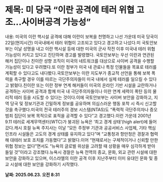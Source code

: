 # **제목: 미 당국 “이란 공격에 테러 위협 고조...사이버공격 가능성”**

  내용: 미국의 이란 핵시설 공격에 대해 이란이 보복을 천명하고 나선 가운데 미국 당국이 22일(현지시간) 미국내에서 테러 위협이 고조되고 있다고 경고하고 나섰다.미 국토안보부는 이날 성명을 내고 이란 핵시설 등에 대한 미국의 군사 작전 이후 미국내 테러 위협 가능성이 커지고 있다고 진단하며 경고를 발령했다. 국토안보부는 우선 이란과 연관된 해커 집단이나 친이란 성향 조직이 미국의 네트워크를 대상으로 사이버 공격을 수행할 가능성이 있다고 우려했다.또 이란 정부가 미국 내 관료나 특정 인물들을 목표로 테러를 계획할 수 있다고도 내다봤다.국토안보부는 이란 지도부가 종교적 선언을 통해 보복 폭력을 촉구할 경우 이를 따르는 극단주의자들이 미국 내에서 실제 테러를 일으킬 수 있다고 밝혔다.친이란 또는 이란 정부 연계 해커들이 미국의 온라인 기반 시설을 교란하거나 공격하는 사이버 공격과 함께 미국 내 극단주의자들이나 이란 연계 세력이 폭탄 등의 물리적 테러 등을 시도할 수 있다는 것이다.이에 국토안보부는 사이버 보안을 강화하고, 지역 당국 및 정보기관과 긴밀하게 정보를 공유하며 의심스러운 행동 포착 시 즉시 신고할 것을 촉구했다.미국의 전국 테러주의 경보 시스템(NTAS)도 “폭력적 극단주의자나 증오 범죄 집단이 보복 목적으로 표적을 공격할 수 있다”고 경고했다.이런 가운데 2001년 9.11 테러로 세계무역센터(WTC)가 붕괴된 뉴욕은 ‘최고 경계 상태’(high alert)에 들어갔다.캐시 호컬 뉴욕 주지사는 이날 “모든 주정부 기관과 공공서비스 사업체, 기타 핵심 인프라 시설들은 고도의 경계 상태를 유지하고 있다”며 “교통청과 항만청은 경찰과 협력해 대테러 보호 조치를 가동했다”고 밝혔다.이어 “현재로서는 구체적이거나 신뢰할 만한 위협 정보는 없다”면서도 “뉴욕의 글로벌 위상을 고려할 때 상황을 매우 심각하게 받아들일 것”이라고 강조했다.뉴욕시 경찰은 뉴욕 전역의 종교, 문화, 외교 관련 시설에 대한 보안을 강화하고 있으며, 이스라엘의 이란 공격 이후 지난주부터 이미 유대인 문화 및 종교 시설에 대한 보안을 강화하기 시작했다.

  **날짜: 2025.06.23. 오전 8:31**